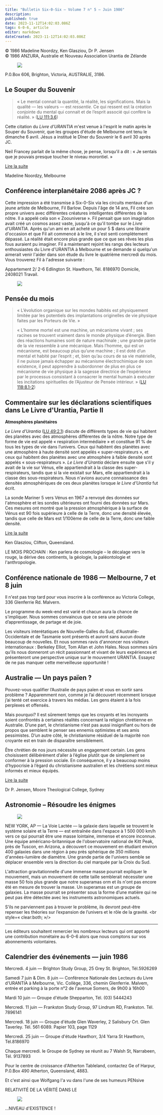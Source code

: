 ```yaml
---
title: "Bulletin Six-0-Six — Volume 7 n° 5 — Juin 1986"
description: 
published: true
date: 2023-11-12T14:02:03.086Z
tags: 6-0-6, article
editor: markdown
dateCreated: 2023-11-12T14:02:03.086Z
---
```


<p class="v-card v-sheet theme--light gray lighten-3 px-2 py-1">© 1986 Madeline Noordzy, Ken Glasziou, Dr P. Jensen<br>© 1986 ANZURA, Australie et Nouveau Association Urantia de Zélande</p>


<figure id="Figure_1" class="image urantiapedia" alt="Sis-0-Six">
<img src="/image/article/606/606_banner.jpg">
</figure>

P.0.Box 606, Brighton, Victoria, AUSTRALIE, 3186.

## Le Souper du Souvenir

> « Le mental connait la quantité, la réalité, les significations. Mais la qualité — les valeurs — est *ressentie.* Ce qui ressent est la création conjointe du mental qui connait et de l’esprit associé qui confère la réalité. » ([LU 111:3.6](/fr/The_Urantia_Book/111#p3_6))

Cette citation du _Livre d'URANTIA_ m'est venue à l'esprit le matin après le Souper du Souvenir, que les groupes d'étude de Melbourne ont tenu le dimanche 6 avril. Jésus a institué le Dîner du Souvenir le 6 avril 30 après JC.

Neil Francey parlait de la même chose, je pense, lorsqu'il a dit : « Je sentais que je pouvais presque toucher le niveau morontiel. »

[Lire la suite](/fr/article/Madeline_Noordzy/The_Remembrance_Supper)

Madeline Noordzy, Melbourne

## Conférence interplanétaire 2086 après JC ?

Cette impression a été transmise à Six-0-Six via les circuits mentaux d'un jeune artiste de Melbourne, Fil Barlow. Depuis l'âge de 14 ans, Fil crée son propre univers avec différentes créatures intelligentes différentes de la nôtre. Il a appelé cela son « Zoouniverse ». Fil pensait que son imagination avait créé un cosmos assez vaste, jusqu'à ce qu'il tombe sur le _Livre d'URANTIA_. Après qu'un ami en ait acheté un pour 5 $ dans une librairie d'occasion et que Fil ait commencé à le lire, il s'est senti complètement dépassé. La réalité était encore plus grande que ce que ses rêves les plus fous auraient pu imaginer. Fil a maintenant rejoint les rangs des lecteurs enthousiastes du Livre d'URANTIA à Melbourne et se demande si quelqu'un aimerait venir l'aider dans son étude du livre le quatrième mercredi du mois. Vous trouverez Fil à l'adresse suivante :

Appartement 2/ 2-6 Edlington St. Hawthorn, Tél. 8186970 Domicile, 2408021 Travail.

<figure id="Figure_2" class="image urantiapedia" alt="Fil art">
<img src="/image/article/606/Fil_art.jpg">
</figure>

## Pensée du mois

> « L’évolution organique sur les mondes habités est physiquement limitée par les potentiels des implantations originelles de vie physique faites par les Porteurs de Vie. »
> 
> « L’homme mortel est une machine, un mécanisme vivant ; ses racines se trouvent vraiment dans le monde physique d’énergie. Bien des réactions humaines sont de nature machinale ; une grande partie de la vie ressemble à une mécanique. Mais l’homme, qui est un mécanisme, est beaucoup plus qu’une machine ; il est doté d’un mental et habité par l’esprit ; et, bien qu’au cours de sa vie matérielle, il ne puisse jamais échapper au mécanisme électrochimique de son existence, il peut apprendre à subordonner de plus en plus ce mécanisme de vie physique à la sagesse directrice de l’expérience par le processus consistant à consacrer le mental humain à exécuter les incitations spirituelles de l’Ajusteur de Pensée intérieur. » ([LU 118:8.1-2](/fr/The_Urantia_Book/118#p8_1))

## Commentaire sur les déclarations scientifiques dans Le Livre d'Urantia, Partie II

**Atmosphères planétaires**

_Le Livre d'Urantia_ ([LU 49:2.1](/fr/The_Urantia_Book/49#p2_1)) discute de différents types de vie qui habitent des planètes avec des atmosphères différentes de la nôtre. Notre type de forme de vie est appelé « respiration intermédiaire » et constitue 91 % de tous les types de vie dans l’univers. Ceux qui habitent des planètes avec une atmosphère à haute densité sont appelés « super-respirateurs », et ceux qui habitent des planètes avec une atmosphère à faible densité sont appelés « sous-respirateurs ». _Le Livre d'Urantia_ déclare ensuite que s'il y avait de la vie sur Vénus, elle appartiendrait à la classe des super-respirateurs, tandis que si la vie existait sur Mars, elle appartiendrait à la classe des sous-respirateurs. Nous n'avions aucune connaissance des densités atmosphériques de ces deux planètes lorsque _le Livre d'Urantia_ fut écrit.

La sonde Mariner 5 vers Vénus en 1967 a renvoyé des données sur l'atmosphère et les sondes ultérieures ont fourni des données sur Mars. Ces mesures ont montré que la pression atmosphérique à la surface de Vénus est 90 fois supérieure à celle de la Terre, donc une densité élevée, tandis que celle de Mars est 1/100ème de celle de la Terre, donc une faible densité.

[Lire la suite](/fr/article/Ken_Glasziou/Commentary_On_Scientific_Statements_In_LU_2)

Ken Glasziou, Clifton, Queensland.

LE MOIS PROCHAIN : Ken parlera de cosmologie – le décalage vers le rouge, la dérive des continents, la géologie, la paléontologie et l'anthropologie.

## Conférence nationale de 1986 — Melbourne, 7 et 8 juin

Il n'est pas trop tard pour vous inscrire à la conférence au Victoria College, 336 Glenferrie Rd. Malvern.

Le programme du week-end est varié et chacun aura la chance de s'impliquer. Nous sommes convaincus que ce sera une période d’apprentissage, de partage et de joie.

Les visiteurs interétatiques de Nouvelle-Galles du Sud, d'Australie-Occidentale et de Tasmanie sont présents et auront sans aucun doute beaucoup de nouvelles. Et nous sommes ravis d'annoncer nos visiteurs internationaux : Berkeley Elliot, Tom Allan et John Hales. Nous sommes sûrs qu’ils nous donneront un récit passionnant et vivant de leurs expériences et présenteront une perspective unique sur le mouvement URANTIA. Essayez de ne pas manquer cette merveilleuse opportunité !

## Australie — Un pays païen ?

Pouvez-vous qualifier l’Australie de pays païen et vous en sortir sans problème ? Apparemment non, comme je l’ai découvert récemment lorsque j’ai tenté cet exercice à travers les médias. Les gens étaient à la fois perplexes et offensés.

Mais pourquoi? Il est sûrement temps que les croyants et les incroyants soient confrontés à certaines réalités concernant la religion chrétienne en Australie. D’une part, le christianisme n’est pas aussi insignifiant ou hors de propos que semblent le penser ses ennemis optimistes et ses amis pessimistes. D’un autre côté, le christianisme résiduel de la majorité non croyante est en train de disparaître sensiblement.

Être chrétien de nos jours nécessite un engagement certain. Les gens choisissent délibérément d’aller à l’église plutôt que de simplement se conformer à la pression sociale. En conséquence, il y a beaucoup moins d’hypocrisie à l’égard du christianisme australien et les chrétiens sont mieux informés et mieux équipés.

[Lire la suite](/fr/article/Peter_Jensen/Australia_A_Pagan_Country)

Dr P. Jensen, Moore Theological College, Sydney

## Astronomie – Résoudre les énigmes

<figure id="Figure_3" class="image urantiapedia image-style-align-left" alt="Galaxy">
<img src="/image/article/606/galaxy.jpg">
</figure>

NEW YORK, AP — La Voie Lactée — la galaxie dans laquelle se trouvent le système solaire et la Terre — est entraînée dans l'espace à 1 500 000 km/h vers ce qui pourrait être une masse lointaine, immense et encore inconnue. Une équipe américano-britannique de l'observatoire national de Kitt Peak, près de Tuscon, en Arizona, a découvert ce mouvement en étudiant environ 400 galaxies dans une région à peu près sphérique de 350 millions d'années-lumière de diamètre. Une grande partie de l'univers semble se déplacer ensemble vers la direction du ciel marquée par la Croix du Sud.

L'attraction gravitationnelle d'une immense masse pourrait expliquer le mouvement, mais un mouvement de cette taille semblerait nécessiter une masse 50 fois plus grande que notre superamas orm et ils n'ont pas encore été en mesure de trouver la masse. Un superamas est un groupe de galaxies. La masse pourrait se présenter sous la forme d’une matière qui ne peut pas être détectée avec les instruments astronomiques actuels.

S’ils ne parviennent pas à trouver le problème, ils devront peut-être repenser les théories sur l’expansion de l’univers et le rôle de la gravité.
<br style=« clear:both; »/>

---

Les éditeurs souhaitent remercier les nombreux lecteurs qui ont apporté une contribution monétaire au 6-0-6 alors que nous comptons sur vos abonnements volontaires.

## Calendrier des événements — juin 1986

Mercredi. 4 juin — Brighton Study Group, 25 Grey St. Brighton, Tél.5926269

Samedi 7 juin \& Dim. 8 juin — Conférence Nationale des Lecteurs du Livre d'URANTIA à Melbourne, Vic. Collège, 336, chemin Glenferrie. Malvem, entrée et parking à la porte n°2 de l'avenue Somers, de 9h00 à 16h00

Mardi 10 juin — Groupe d'étude Shepparton, Tél. (03) 5444243

Mercredi. 11 juin — Frankston Study Group, 97 Lindrum RD, Frankston. Tél. 7896141

Mercredi. 18 juin — Groupe d'étude Glen Waverley, 2 Salisbury Crt. Glen Taverley. Tél. 561 6089. Papier 103, page 1129

Mercredi. 25 juin — Groupe d'étude Hawthorr, 3/4 Yarra St Hawthorn, Tél.8186970

Chaque mercredi. le Groupe de Sydney se réunit au 7 Walsh St, Narrabeen, Tél. 9137893

Pour le centre de croissance d'Atherton Tableland, contactez Ge of Harpur, P.0.Box 490 Atherton, Queensland, 4883.

Et c'est ainsi que Wolfgang l'a vu dans l'une de ses humeurs PENsive

RELATIVITÉ DE LA VÉRITÉ DANS LE

<figure id="Figure_4" class="image urantiapedia" alt="cartoon">
<img src="/image/article/606/cartoon2.jpg">
</figure>

...NIVEAU d'EXISTENCE !



